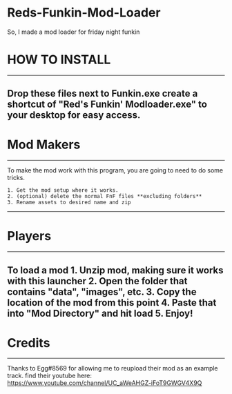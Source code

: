 # Reds-Funkin-Mod-Loader
So, I made a mod loader for friday night funkin

# HOW TO INSTALL
--------------
Drop these files next to Funkin.exe
create a shortcut of "Red's Funkin' Modloader.exe" to your desktop for easy access.
--------------
# Mod Makers
--------------
To make the mod work with this program, you are going to need to do some tricks.

	1. Get the mod setup where it works.
	2. (optional) delete the normal FnF files **excluding folders**
	3. Rename assets to desired name and zip
--------------
# Players
--------------
To load a mod
	1. Unzip mod, making sure it works with this launcher
	2. Open the folder that contains "data", "images", etc.
	3. Copy the location of the mod from this point
	4. Paste that into "Mod Directory" and hit load
	5. Enjoy!
--------------
# Credits
--------------
Thanks to Egg#8569 for allowing me to reupload their mod as an example track.
find their youtube here: https://www.youtube.com/channel/UC_aWeAHGZ-iFoT9GWGV4X9Q
